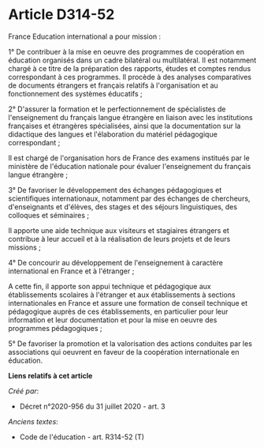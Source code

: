 # Article D314-52

France Education international a pour mission :

1° De contribuer à la mise en oeuvre des programmes de coopération en éducation organisés dans un cadre bilatéral ou
multilatéral. Il est notamment chargé à ce titre de la préparation des rapports, études et comptes rendus correspondant à ces
programmes. Il procède à des analyses comparatives de documents étrangers et français relatifs à l'organisation et au
fonctionnement des systèmes éducatifs ;

2° D'assurer la formation et le perfectionnement de spécialistes de l'enseignement du français langue étrangère en liaison
avec les institutions françaises et étrangères spécialisées, ainsi que la documentation sur la didactique des langues et
l'élaboration du matériel pédagogique correspondant ;

Il est chargé de l'organisation hors de France des examens institués par le ministère de l'éducation nationale pour évaluer
l'enseignement du français langue étrangère ;

3° De favoriser le développement des échanges pédagogiques et scientifiques internationaux, notamment par des échanges de
chercheurs, d'enseignants et d'élèves, des stages et des séjours linguistiques, des colloques et séminaires ;

Il apporte une aide technique aux visiteurs et stagiaires étrangers et contribue à leur accueil et à la réalisation de leurs
projets et de leurs missions ;

4° De concourir au développement de l'enseignement à caractère international en France et à l'étranger ;

A cette fin, il apporte son appui technique et pédagogique aux établissements scolaires à l'étranger et aux établissements à
sections internationales en France et assure une formation de conseil technique et pédagogique auprès de ces établissements,
en particulier pour leur information et leur documentation et pour la mise en oeuvre des programmes pédagogiques ;

5° De favoriser la promotion et la valorisation des actions conduites par les associations qui oeuvrent en faveur de la
coopération internationale en éducation.

**Liens relatifs à cet article**

_Créé par_:

  - Décret n°2020-956 du 31 juillet 2020 - art. 3

_Anciens textes_:

  - Code de l'éducation - art. R314-52 (T)
